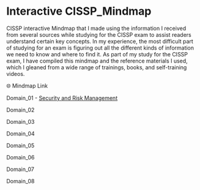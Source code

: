 # Interactive CISSP_Mindmap
CISSP interactive Mindmap that I made using the information I received from several sources while studying for the CISSP exam to assist readers understand certain key concepts. In my experience, the most difficult part of studying for an exam is figuring out all the different kinds of information we need to know and where to find it. As part of my study for the CISSP exam, I have compiled this mindmap and the reference materials I used, which I gleaned from a wide range of trainings, books, and self-training videos.

🌐 Mindmap Link

Domain_01 - [Security and Risk Management](https://sajinshivdas.com/cybersecurity/cissp-mindmap-domain-1/)

Domain_02

Domain_03

Domain_04

Domain_05

Domain_06

Domain_07

Domain_08
